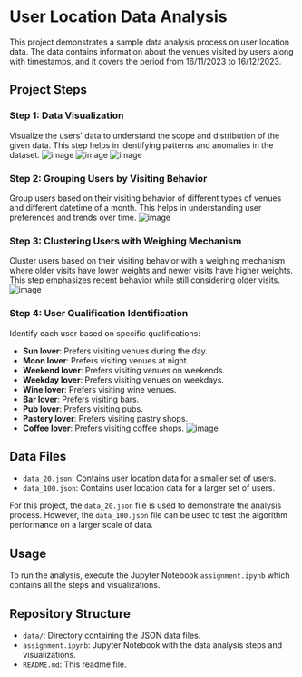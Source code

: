# User Location Data Analysis

This project demonstrates a sample data analysis process on user location data. The data contains information about the venues visited by users along with timestamps, and it covers the period from 16/11/2023 to 16/12/2023.

## Project Steps

### Step 1: Data Visualization
Visualize the users' data to understand the scope and distribution of the given data. This step helps in identifying patterns and anomalies in the dataset.
![image](https://github.com/user-attachments/assets/6cb71031-9d94-4930-8db5-8eafdf0e20f0)
![image](https://github.com/user-attachments/assets/51f63664-dc01-47e8-9e46-001714361364)
![image](https://github.com/user-attachments/assets/c4b45702-4159-4474-bcc8-49064b6831d1)


### Step 2: Grouping Users by Visiting Behavior
Group users based on their visiting behavior of different types of venues and different datetime of a month. This helps in understanding user preferences and trends over time.
![image](https://github.com/user-attachments/assets/f590b02d-3cf2-400c-b381-6e85599bee44)


### Step 3: Clustering Users with Weighing Mechanism
Cluster users based on their visiting behavior with a weighing mechanism where older visits have lower weights and newer visits have higher weights. This step emphasizes recent behavior while still considering older visits.
![image](https://github.com/user-attachments/assets/f510bfe6-3c95-4cfc-9376-717d6a06d724)


### Step 4: User Qualification Identification
Identify each user based on specific qualifications:
- **Sun lover**: Prefers visiting venues during the day.
- **Moon lover**: Prefers visiting venues at night.
- **Weekend lover**: Prefers visiting venues on weekends.
- **Weekday lover**: Prefers visiting venues on weekdays.
- **Wine lover**: Prefers visiting wine venues.
- **Bar lover**: Prefers visiting bars.
- **Pub lover**: Prefers visiting pubs.
- **Pastery lover**: Prefers visiting pastry shops.
- **Coffee lover**: Prefers visiting coffee shops.
![image](https://github.com/user-attachments/assets/16ae2de1-5d37-4179-b4bb-c1032e05f422)


## Data Files
- `data_20.json`: Contains user location data for a smaller set of users.
- `data_100.json`: Contains user location data for a larger set of users.

For this project, the `data_20.json` file is used to demonstrate the analysis process. However, the `data_100.json` file can be used to test the algorithm performance on a larger scale of data.

## Usage
To run the analysis, execute the Jupyter Notebook `assignment.ipynb` which contains all the steps and visualizations.

## Repository Structure
- `data/`: Directory containing the JSON data files.
- `assignment.ipynb`: Jupyter Notebook with the data analysis steps and visualizations.
- `README.md`: This readme file.


